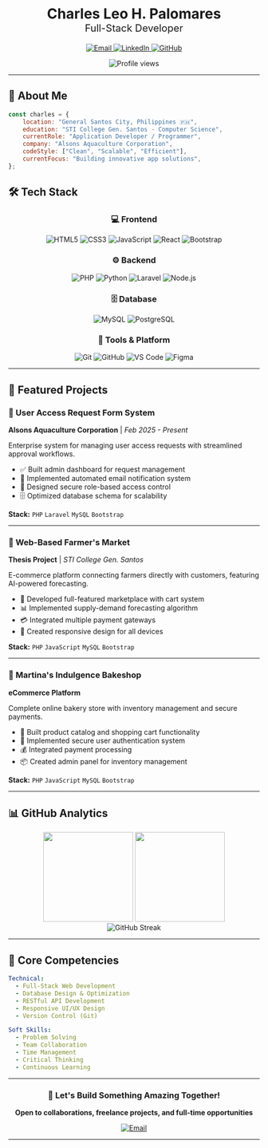 <div align="center">

<h1 align="center">
  Charles Leo H. Palomares <br>
  <span style="font-size:20px; font-weight:normal;">Full-Stack Developer</span>
</h1>

<p>
  <a href="mailto:charlesleoherrera@gmail.com">
    <img src="https://img.shields.io/badge/Email-D14836?style=for-the-badge&logo=gmail&logoColor=white" alt="Email"/>
  </a>
  <a href="[https://linkedin.com/in/charlesleooo](https://www.linkedin.com/in/charlesondev/)">
    <img src="https://img.shields.io/badge/LinkedIn-0077B5?style=for-the-badge&logo=linkedin&logoColor=white" alt="LinkedIn"/>
  </a>
  <a href="https://github.com/charlesleooo">
    <img src="https://img.shields.io/badge/GitHub-100000?style=for-the-badge&logo=github&logoColor=white" alt="GitHub"/>
  </a>
</p>

<img src="https://komarev.com/ghpvc/?username=charlesleooo&color=blueviolet&style=flat-square" alt="Profile views"/>

</div>

---

## 🚀 About Me

```javascript
const charles = {
    location: "General Santos City, Philippines 🇵🇭",
    education: "STI College Gen. Santos - Computer Science",
    currentRole: "Application Developer / Programmer",
    company: "Alsons Aquaculture Corporation",
    codeStyle: ["Clean", "Scalable", "Efficient"],
    currentFocus: "Building innovative app solutions",
};
```


## 🛠️ Tech Stack

<div align="center">

### 💻 Frontend
![HTML5](https://img.shields.io/badge/HTML5-E34F26?style=for-the-badge&logo=html5&logoColor=white)
![CSS3](https://img.shields.io/badge/CSS3-1572B6?style=for-the-badge&logo=css3&logoColor=white)
![JavaScript](https://img.shields.io/badge/JavaScript-F7DF1E?style=for-the-badge&logo=javascript&logoColor=black)
![React](https://img.shields.io/badge/React-20232A?style=for-the-badge&logo=react&logoColor=61DAFB)
![Bootstrap](https://img.shields.io/badge/Bootstrap-7952B3?style=for-the-badge&logo=bootstrap&logoColor=white)

### ⚙️ Backend
![PHP](https://img.shields.io/badge/PHP-777BB4?style=for-the-badge&logo=php&logoColor=white)
![Python](https://img.shields.io/badge/Python-3776AB?style=for-the-badge&logo=python&logoColor=white)
![Laravel](https://img.shields.io/badge/Laravel-FF2D20?style=for-the-badge&logo=laravel&logoColor=white)
![Node.js](https://img.shields.io/badge/Node.js-339933?style=for-the-badge&logo=node.js&logoColor=white)

### 🗄️ Database
![MySQL](https://img.shields.io/badge/MySQL-4479A1?style=for-the-badge&logo=mysql&logoColor=white)
![PostgreSQL](https://img.shields.io/badge/PostgreSQL-316192?style=for-the-badge&logo=postgresql&logoColor=white)

### 🔧 Tools & Platform
![Git](https://img.shields.io/badge/Git-F05032?style=for-the-badge&logo=git&logoColor=white)
![GitHub](https://img.shields.io/badge/GitHub-181717?style=for-the-badge&logo=github&logoColor=white)
![VS Code](https://img.shields.io/badge/VS_Code-007ACC?style=for-the-badge&logo=visual-studio-code&logoColor=white)
![Figma](https://img.shields.io/badge/Figma-F24E1E?style=for-the-badge&logo=figma&logoColor=white)

</div>

---

## 💼 Featured Projects

### 🏢 User Access Request Form System
**Alsons Aquaculture Corporation** | *Feb 2025 - Present*

Enterprise system for managing user access requests with streamlined approval workflows.

- ✅ Built admin dashboard for request management
- 📧 Implemented automated email notification system
- 🔐 Designed secure role-based access control
- 🗄️ Optimized database schema for scalability

**Stack:** `PHP` `Laravel` `MySQL` `Bootstrap`

---

### 🌾 Web-Based Farmer's Market
**Thesis Project** | *STI College Gen. Santos*

E-commerce platform connecting farmers directly with customers, featuring AI-powered forecasting.

- 🛒 Developed full-featured marketplace with cart system
- 📊 Implemented supply-demand forecasting algorithm
- 💳 Integrated multiple payment gateways
- 📱 Created responsive design for all devices

**Stack:** `PHP` `JavaScript` `MySQL` `Bootstrap`

---

### 🧁 Martina's Indulgence Bakeshop
**eCommerce Platform**

Complete online bakery store with inventory management and secure payments.

- 🎂 Built product catalog and shopping cart functionality
- 🔐 Implemented secure user authentication system
- 💰 Integrated payment processing
- 📦 Created admin panel for inventory management

**Stack:** `PHP` `JavaScript` `MySQL` `Bootstrap`

---

## 📊 GitHub Analytics

<div align="center">
  <img height="180em" src="https://github-readme-stats.vercel.app/api?username=charlesleooo&show_icons=true&theme=radical&include_all_commits=true&count_private=true&border_radius=10"/>
  <img height="180em" src="https://github-readme-stats.vercel.app/api/top-langs/?username=charlesleooo&layout=compact&langs_count=8&theme=radical&border_radius=10"/>
</div>

<div align="center">
  <img src="https://github-readme-streak-stats.herokuapp.com/?user=charlesleooo&theme=radical&border_radius=10" alt="GitHub Streak"/>
</div>

---

## 🎯 Core Competencies

```yaml
Technical:
  - Full-Stack Web Development
  - Database Design & Optimization
  - RESTful API Development
  - Responsive UI/UX Design
  - Version Control (Git)

Soft Skills:
  - Problem Solving
  - Team Collaboration
  - Time Management
  - Critical Thinking
  - Continuous Learning
```

---

<div align="center">

### 💬 Let's Build Something Amazing Together!

**Open to collaborations, freelance projects, and full-time opportunities**

[![Email](https://img.shields.io/badge/Reach_Out-charlesleoherrera@gmail.com-D14836?style=for-the-badge&logo=gmail&logoColor=white)](mailto:charlesleoherrera@gmail.com)

---

